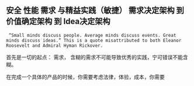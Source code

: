 ##  安全 性能 需求 与精益实践（敏捷） 需求决定架构 到 价值确定架构 到 Idea决定架构

     “Small minds discuss people. Average minds discuss events. Great minds discuss ideas.” This is a quote misattributed to both Eleanor Roosevelt and Admiral Hyman Rickover.

首先是一切的起点： 需求， 含糊的需求不可能导致优秀的实践，宁可错误不能含糊。

在完成一个具体的产品的时候，你需要考虑法律，体验，成本，你需要


  